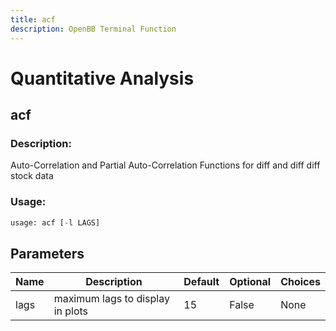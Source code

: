 ```yaml
---
title: acf
description: OpenBB Terminal Function
---
```


# Quantitative Analysis

## acf

### Description: 

Auto-Correlation and Partial Auto-Correlation Functions for diff and diff diff stock data

### Usage: 
```python
usage: acf [-l LAGS]
```

## Parameters

| Name | Description | Default | Optional | Choices |
| ---- | ----------- | ------- | -------- | ------- |
| lags | maximum lags to display in plots | 15 | False | None |


